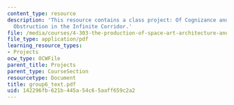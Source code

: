 ```yaml
---
content_type: resource
description: 'This resource contains a class project: Of Cognizance and Disruption:
  Obstruction in the Infinite Corridor.'
file: /media/courses/4-303-the-production-of-space-art-architecture-and-urbanism-in-dialogue-fall-2006/142296fb621b445a54c65aaff659c2a2_group6_text.pdf
file_type: application/pdf
learning_resource_types:
- Projects
ocw_type: OCWFile
parent_title: Projects
parent_type: CourseSection
resourcetype: Document
title: group6_text.pdf
uid: 142296fb-621b-445a-54c6-5aaff659c2a2
---
```

